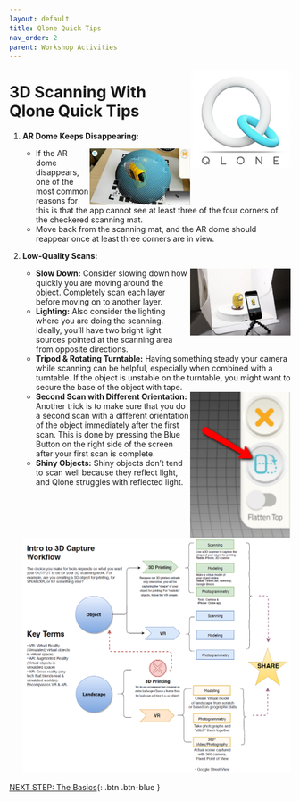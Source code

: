 ```yaml
---
layout: default
title: Qlone Quick Tips
nav_order: 2
parent: Workshop Activities
---
```


<img src="images/intro/logo.png" alt="qlone logo" style="float:right;width:180px;">

# 3D Scanning With Qlone Quick Tips

1.  **AR Dome Keeps Disappearing:**
    
    <img src="images/intro/1-a.png" alt="A R dome" style="float:right;width:180px;">
    
    -   If the AR dome disappears, one of the most common reasons for this is that the app cannot see at least three of the four corners of the checkered scanning mat.
    -   Move back from the scanning mat, and the AR dome should reappear once at least three corners are in view.
2.  **Low-Quality Scans:**
    
    <img src="images/intro/1-b.png" alt="scanning an object" style="float:right;width:180px;">
    
    -   **Slow Down:** Consider slowing down how quickly you are moving around the object. Completely scan each layer before moving on to another layer.
    -   **Lighting:** Also consider the lighting where you are doing the scanning. Ideally, you’ll have two bright light sources pointed at the scanning area from opposite directions.
    -   **Tripod & Rotating Turntable:** Having something steady your camera while scanning can be helpful, especially when combined with a turntable. If the object is unstable on the turntable, you might want to secure the base of the object with tape.
    
    <img src="images/intro/2-c.png" alt="change orientation" style="float:right;width:180px;">
    
    -   **Second Scan with Different Orientation:** Another trick is to make sure that you do a second scan with a different orientation of the object immediately after the first scan. This is done by pressing the Blue Button on the right side of the screen after your first scan is complete.
    -   **Shiny Objects:** Shiny objects don’t tend to scan well because they reflect light, and Qlone struggles with reflected light.
    
    <img src="images/intro/2-e.png" alt="workflow" style="width:720px;">

[NEXT STEP: The Basics](act-2.html){: .btn .btn-blue }
